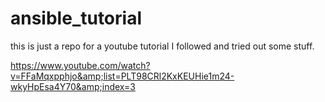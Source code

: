 # ansible_tutorial
this is just a repo for a youtube tutorial I followed and tried out some stuff.

https://www.youtube.com/watch?v=FFaMqxpphjo&amp;list=PLT98CRl2KxKEUHie1m24-wkyHpEsa4Y70&amp;index=3
